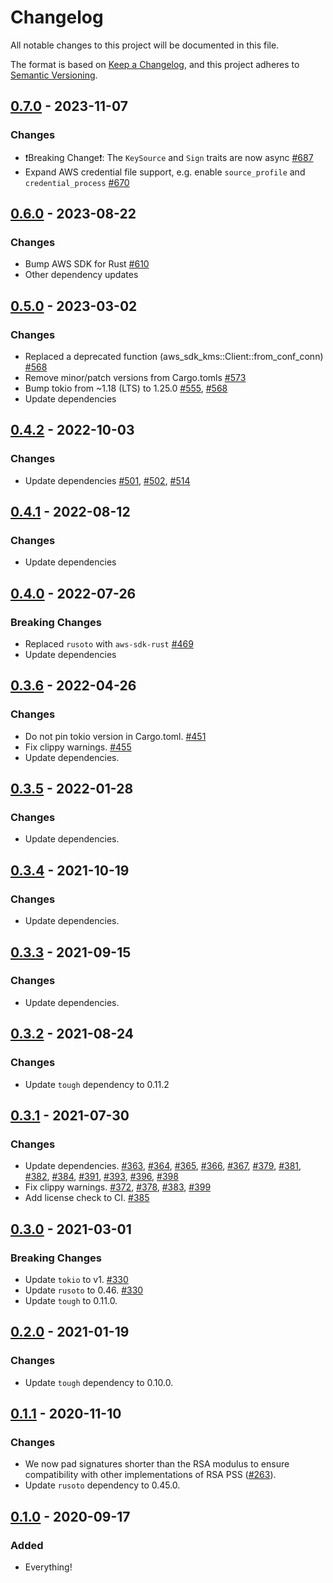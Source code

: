 # Changelog
All notable changes to this project will be documented in this file.

The format is based on [Keep a Changelog](https://keepachangelog.com/en/1.0.0/),
and this project adheres to [Semantic Versioning](https://semver.org/spec/v2.0.0.html).

## [0.7.0] - 2023-11-07

### Changes
- ❗Breaking Change❗: The `KeySource` and `Sign` traits are now async [#687]
- Expand AWS credential file support, e.g. enable `source_profile` and `credential_process` [#670]

[#670]: https://github.com/awslabs/tough/pull/670
[#687]: https://github.com/awslabs/tough/pull/687

## [0.6.0] - 2023-08-22
### Changes
- Bump AWS SDK for Rust [#610]
- Other dependency updates

[#610]: https://github.com/awslabs/tough/pull/610

## [0.5.0] - 2023-03-02
### Changes
- Replaced a deprecated function (aws_sdk_kms::Client::from_conf_conn) [#568]
- Remove minor/patch versions from Cargo.tomls [#573]
- Bump tokio from ~1.18 (LTS) to 1.25.0 [#555], [#568]
- Update dependencies

[#555]: https://github.com/awslabs/tough/pull/555
[#568]: https://github.com/awslabs/tough/pull/568
[#573]: https://github.com/awslabs/tough/pull/573

## [0.4.2] - 2022-10-03
### Changes
- Update dependencies [#501], [#502], [#514]

[#501]: https://github.com/awslabs/tough/pull/501
[#502]: https://github.com/awslabs/tough/pull/502
[#514]: https://github.com/awslabs/tough/pull/514

## [0.4.1] - 2022-08-12
### Changes
- Update dependencies

## [0.4.0] - 2022-07-26
### Breaking Changes
- Replaced `rusoto` with `aws-sdk-rust` [#469]
- Update dependencies

[#469]: https://github.com/awslabs/tough/pull/469

## [0.3.6] - 2022-04-26
### Changes
- Do not pin tokio version in Cargo.toml. [#451]
- Fix clippy warnings. [#455]
- Update dependencies.

[#451]: https://github.com/awslabs/tough/pull/451
[#455]: https://github.com/awslabs/tough/pull/455

## [0.3.5] - 2022-01-28
### Changes
- Update dependencies.

## [0.3.4] - 2021-10-19
### Changes
- Update dependencies.

## [0.3.3] - 2021-09-15
### Changes
- Update dependencies.

## [0.3.2] - 2021-08-24
### Changes
- Update `tough` dependency to 0.11.2

## [0.3.1] - 2021-07-30
### Changes
- Update dependencies.  [#363], [#364], [#365], [#366], [#367], [#379], [#381], [#382], [#384], [#391], [#393], [#396], [#398]
- Fix clippy warnings.  [#372], [#378], [#383], [#399]
- Add license check to CI.  [#385]

[#363]: https://github.com/awslabs/tough/pull/363
[#364]: https://github.com/awslabs/tough/pull/364
[#365]: https://github.com/awslabs/tough/pull/365
[#366]: https://github.com/awslabs/tough/pull/366
[#367]: https://github.com/awslabs/tough/pull/367
[#372]: https://github.com/awslabs/tough/pull/372
[#378]: https://github.com/awslabs/tough/pull/378
[#379]: https://github.com/awslabs/tough/pull/379
[#381]: https://github.com/awslabs/tough/pull/381
[#382]: https://github.com/awslabs/tough/pull/382
[#383]: https://github.com/awslabs/tough/pull/383
[#384]: https://github.com/awslabs/tough/pull/384
[#385]: https://github.com/awslabs/tough/pull/385
[#391]: https://github.com/awslabs/tough/pull/391
[#393]: https://github.com/awslabs/tough/pull/393
[#396]: https://github.com/awslabs/tough/pull/396
[#398]: https://github.com/awslabs/tough/pull/398
[#399]: https://github.com/awslabs/tough/pull/399

## [0.3.0] - 2021-03-01
### Breaking Changes
- Update `tokio` to v1. [#330]
- Update `rusoto` to 0.46. [#330]
- Update `tough` to 0.11.0.

[#330]: https://github.com/awslabs/tough/pull/330

## [0.2.0] - 2021-01-19
### Changes
- Update `tough` dependency to 0.10.0.

## [0.1.1] - 2020-11-10
### Changes
- We now pad signatures shorter than the RSA modulus to ensure compatibility with other implementations of RSA PSS ([#263]).
- Update `rusoto` dependency to 0.45.0.

[#263]: https://github.com/awslabs/tough/pull/263

## [0.1.0] - 2020-09-17
### Added
- Everything!

[Unreleased]: https://github.com/awslabs/tough/compare/tough-kms-v0.7.0...develop
[0.7.0]: https://github.com/awslabs/tough/compare/tough-kms-v0.6.0...tough-kms-v0.7.0
[0.6.0]: https://github.com/awslabs/tough/compare/tough-kms-v0.5.0...tough-kms-v0.6.0
[0.5.0]: https://github.com/awslabs/tough/compare/tough-kms-v0.4.2...tough-kms-v0.5.0
[0.4.2]: https://github.com/awslabs/tough/compare/tough-kms-v0.4.1...tough-kms-v0.4.2
[0.4.1]: https://github.com/awslabs/tough/compare/tough-kms-v0.4.0...tough-kms-v0.4.1
[0.4.0]: https://github.com/awslabs/tough/compare/tough-kms-v0.3.6...tough-kms-v0.4.0
[0.3.6]: https://github.com/awslabs/tough/compare/tough-kms-v0.3.5...tough-kms-v0.3.6
[0.3.5]: https://github.com/awslabs/tough/compare/tough-kms-v0.3.4...tough-kms-v0.3.5
[0.3.4]: https://github.com/awslabs/tough/compare/tough-kms-v0.3.3...tough-kms-v0.3.4
[0.3.3]: https://github.com/awslabs/tough/compare/tough-kms-v0.3.2...tough-kms-v0.3.3
[0.3.2]: https://github.com/awslabs/tough/compare/tough-kms-v0.3.1...tough-kms-v0.3.2
[0.3.1]: https://github.com/awslabs/tough/compare/tough-kms-v0.3.0...tough-kms-v0.3.1
[0.3.0]: https://github.com/awslabs/tough/compare/tough-kms-v0.2.0...tough-kms-v0.3.0
[0.2.0]: https://github.com/awslabs/tough/compare/tough-kms-v0.1.1...tough-kms-v0.2.0
[0.1.1]: https://github.com/awslabs/tough/compare/tough-kms-v0.1.0...tough-kms-v0.1.1
[0.1.0]: https://github.com/awslabs/tough/releases/tag/tough-kms-v0.1.0
